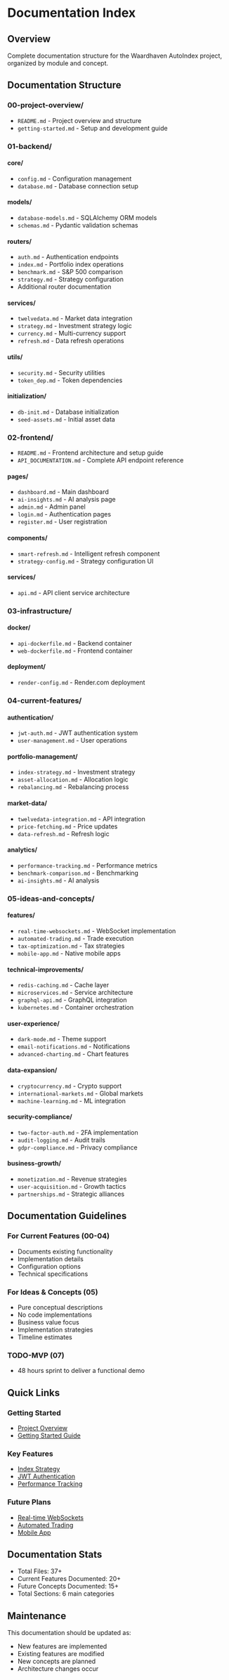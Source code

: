 # Documentation Index

## Overview
Complete documentation structure for the Waardhaven AutoIndex project, organized by module and concept.

## Documentation Structure

### 00-project-overview/
- `README.md` - Project overview and structure
- `getting-started.md` - Setup and development guide

### 01-backend/
#### core/
- `config.md` - Configuration management
- `database.md` - Database connection setup

#### models/
- `database-models.md` - SQLAlchemy ORM models
- `schemas.md` - Pydantic validation schemas

#### routers/
- `auth.md` - Authentication endpoints
- `index.md` - Portfolio index operations
- `benchmark.md` - S&P 500 comparison
- `strategy.md` - Strategy configuration
- Additional router documentation

#### services/
- `twelvedata.md` - Market data integration
- `strategy.md` - Investment strategy logic
- `currency.md` - Multi-currency support
- `refresh.md` - Data refresh operations

#### utils/
- `security.md` - Security utilities
- `token_dep.md` - Token dependencies

#### initialization/
- `db-init.md` - Database initialization
- `seed-assets.md` - Initial asset data

### 02-frontend/
- `README.md` - Frontend architecture and setup guide
- `API_DOCUMENTATION.md` - Complete API endpoint reference

#### pages/
- `dashboard.md` - Main dashboard
- `ai-insights.md` - AI analysis page
- `admin.md` - Admin panel
- `login.md` - Authentication pages
- `register.md` - User registration

#### components/
- `smart-refresh.md` - Intelligent refresh component
- `strategy-config.md` - Strategy configuration UI

#### services/
- `api.md` - API client service architecture

### 03-infrastructure/
#### docker/
- `api-dockerfile.md` - Backend container
- `web-dockerfile.md` - Frontend container

#### deployment/
- `render-config.md` - Render.com deployment

### 04-current-features/
#### authentication/
- `jwt-auth.md` - JWT authentication system
- `user-management.md` - User operations

#### portfolio-management/
- `index-strategy.md` - Investment strategy
- `asset-allocation.md` - Allocation logic
- `rebalancing.md` - Rebalancing process

#### market-data/
- `twelvedata-integration.md` - API integration
- `price-fetching.md` - Price updates
- `data-refresh.md` - Refresh logic

#### analytics/
- `performance-tracking.md` - Performance metrics
- `benchmark-comparison.md` - Benchmarking
- `ai-insights.md` - AI analysis

### 05-ideas-and-concepts/
#### features/
- `real-time-websockets.md` - WebSocket implementation
- `automated-trading.md` - Trade execution
- `tax-optimization.md` - Tax strategies
- `mobile-app.md` - Native mobile apps

#### technical-improvements/
- `redis-caching.md` - Cache layer
- `microservices.md` - Service architecture
- `graphql-api.md` - GraphQL integration
- `kubernetes.md` - Container orchestration

#### user-experience/
- `dark-mode.md` - Theme support
- `email-notifications.md` - Notifications
- `advanced-charting.md` - Chart features

#### data-expansion/
- `cryptocurrency.md` - Crypto support
- `international-markets.md` - Global markets
- `machine-learning.md` - ML integration

#### security-compliance/
- `two-factor-auth.md` - 2FA implementation
- `audit-logging.md` - Audit trails
- `gdpr-compliance.md` - Privacy compliance

#### business-growth/
- `monetization.md` - Revenue strategies
- `user-acquisition.md` - Growth tactics
- `partnerships.md` - Strategic alliances

## Documentation Guidelines

### For Current Features (00-04)
- Documents existing functionality
- Implementation details
- Configuration options
- Technical specifications

### For Ideas & Concepts (05)
- Pure conceptual descriptions
- No code implementations
- Business value focus
- Implementation strategies
- Timeline estimates

### TODO-MVP (07)
- 48 hours sprint to deliver a functional demo

## Quick Links

### Getting Started
- [Project Overview](00-project-overview/README.md)
- [Getting Started Guide](00-project-overview/getting-started.md)

### Key Features
- [Index Strategy](04-current-features/portfolio-management/index-strategy.md)
- [JWT Authentication](04-current-features/authentication/jwt-auth.md)
- [Performance Tracking](04-current-features/analytics/performance-tracking.md)

### Future Plans
- [Real-time WebSockets](05-ideas-and-concepts/features/real-time-websockets.md)
- [Automated Trading](05-ideas-and-concepts/features/automated-trading.md)
- [Mobile App](05-ideas-and-concepts/features/mobile-app.md)

## Documentation Stats
- Total Files: 37+
- Current Features Documented: 20+
- Future Concepts Documented: 15+
- Total Sections: 6 main categories

## Maintenance
This documentation should be updated as:
- New features are implemented
- Existing features are modified
- New concepts are planned
- Architecture changes occur